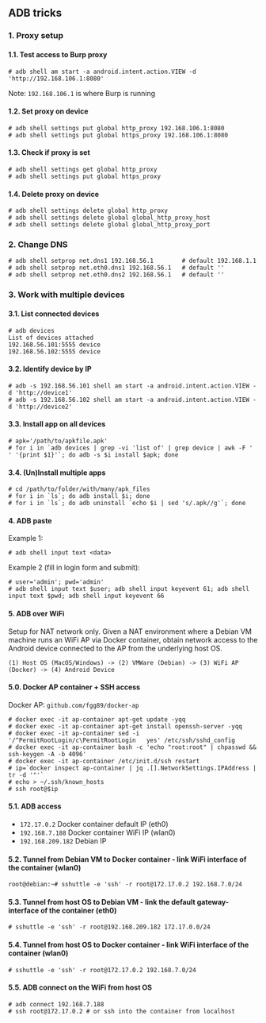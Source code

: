 ## ADB tricks

### 1. Proxy setup

#### 1.1. Test access to Burp proxy
```
# adb shell am start -a android.intent.action.VIEW -d 'http://192.168.106.1:8080'
```
Note: `192.168.106.1` is where Burp is running

#### 1.2. Set proxy on device
```
# adb shell settings put global http_proxy 192.168.106.1:8080
# adb shell settings put global https_proxy 192.168.106.1:8080
```

#### 1.3. Check if proxy is set
```
# adb shell settings get global http_proxy
# adb shell settings put global https_proxy 
```

#### 1.4. Delete proxy on device
```
# adb shell settings delete global http_proxy
# adb shell settings delete global global_http_proxy_host
# adb shell settings delete global global_http_proxy_port
```

### 2. Change DNS

``` 
# adb shell setprop net.dns1 192.168.56.1        # default 192.168.1.1
# adb shell setprop net.eth0.dns1 192.168.56.1	 # default ''
# adb shell setprop net.eth0.dns2 192.168.56.1 	 # default ''
```

### 3. Work with multiple devices

#### 3.1. List connected devices
```
# adb devices
List of devices attached
192.168.56.101:5555	device
192.168.56.102:5555	device
```

#### 3.2. Identify device by IP
```
# adb -s 192.168.56.101 shell am start -a android.intent.action.VIEW -d 'http://device1'
# adb -s 192.168.56.102 shell am start -a android.intent.action.VIEW -d 'http://device2'
```

#### 3.3. Install app on all devices
```
# apk='/path/to/apkfile.apk'
# for i in `adb devices | grep -vi 'list of' | grep device | awk -F ' ' '{print $1}'`; do adb -s $i install $apk; done
```

#### 3.4. (Un)Install multiple apps
```
# cd /path/to/folder/with/many/apk_files
# for i in `ls`; do adb install $i; done
# for i in `ls`; do adb uninstall `echo $i | sed 's/.apk//g'`; done
```

#### 4. ADB paste

Example 1:
```
# adb shell input text <data>
```

Example 2 (fill in login form and submit): 
```
# user='admin'; pwd='admin'
# adb shell input text $user; adb shell input keyevent 61; adb shell input text $pwd; adb shell input keyevent 66
```

#### 5. ADB over WiFi

Setup for NAT network only. Given a NAT environment where a Debian VM machine runs an WiFi AP via Docker container, obtain network access to the Android device connected to the AP from the underlying host OS.

```
(1) Host OS (MacOS/Windows) -> (2) VMWare (Debian) -> (3) WiFi AP (Docker) -> (4) Android Device
```

#### 5.0. Docker AP container + SSH access

Docker AP: `github.com/fgg89/docker-ap`
```
# docker exec -it ap-container apt-get update -yqq
# docker exec -it ap-container apt-get install openssh-server -yqq
# docker exec -it ap-container sed -i '/^PermitRootLogin/c\PermitRootLogin   yes' /etc/ssh/sshd_config
# docker exec -it ap-container bash -c 'echo "root:root" | chpasswd && ssh-keygen -A -b 4096'
# docker exec -it ap-container /etc/init.d/ssh restart
# ip=`docker inspect ap-container | jq .[].NetworkSettings.IPAddress | tr -d '"'`
# echo > ~/.ssh/known_hosts
# ssh root@$ip
```

#### 5.1. ADB access
- `172.17.0.2` Docker container default IP (eth0)
- `192.168.7.188` Docker container WiFi IP (wlan0)
- `192.168.209.182` Debian IP

#### 5.2. Tunnel from Debian VM to Docker container - link WiFi interface of the container (wlan0)
```
root@debian:~# sshuttle -e 'ssh' -r root@172.17.0.2 192.168.7.0/24
```

#### 5.3. Tunnel from host OS to Debian VM - link the default gateway-interface of the container (eth0)
```
# sshuttle -e 'ssh' -r root@192.168.209.182 172.17.0.0/24
```

#### 5.4. Tunnel from host OS to Docker container - link WiFi interface of the container (wlan0)
```
# sshuttle -e 'ssh' -r root@172.17.0.2 192.168.7.0/24
```

#### 5.5. ADB connect on the WiFi from host OS
```
# adb connect 192.168.7.188
# ssh root@172.17.0.2 # or ssh into the container from localhost
```
